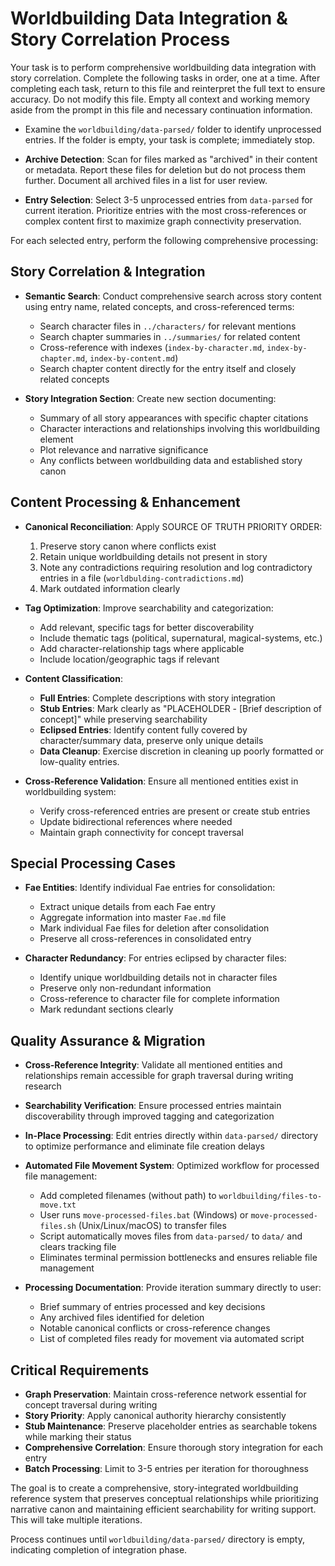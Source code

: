 # Worldbuilding Data Integration & Story Correlation Process

Your task is to perform comprehensive worldbuilding data integration with story correlation. Complete the following tasks in order, one at a time. After completing each task, return to this file and reinterpret the full text to ensure accuracy. Do not modify this file. Empty all context and working memory aside from the prompt in this file and necessary continuation information.

- Examine the `worldbuilding/data-parsed/` folder to identify unprocessed entries. If the folder is empty, your task is complete; immediately stop.

- **Archive Detection**: Scan for files marked as "archived" in their content or metadata. Report these files for deletion but do not process them further. Document all archived files in a list for user review.

- **Entry Selection**: Select 3-5 unprocessed entries from `data-parsed` for current iteration. Prioritize entries with the most cross-references or complex content first to maximize graph connectivity preservation.

For each selected entry, perform the following comprehensive processing:

## Story Correlation & Integration

- **Semantic Search**: Conduct comprehensive search across story content using entry name, related concepts, and cross-referenced terms:
  - Search character files in `../characters/` for relevant mentions
  - Search chapter summaries in `../summaries/` for related content
  - Cross-reference with indexes (`index-by-character.md`, `index-by-chapter.md`, `index-by-content.md`)
  - Search chapter content directly for the entry itself and closely related concepts

- **Story Integration Section**: Create new section documenting:
  - Summary of all story appearances with specific chapter citations
  - Character interactions and relationships involving this worldbuilding element
  - Plot relevance and narrative significance
  - Any conflicts between worldbuilding data and established story canon

## Content Processing & Enhancement

- **Canonical Reconciliation**: Apply SOURCE OF TRUTH PRIORITY ORDER:
  1. Preserve story canon where conflicts exist
  2. Retain unique worldbuilding details not present in story
  3. Note any contradictions requiring resolution and log contradictory entries in a file (`worldbulding-contradictions.md`)
  4. Mark outdated information clearly

- **Tag Optimization**: Improve searchability and categorization:
  - Add relevant, specific tags for better discoverability
  - Include thematic tags (political, supernatural, magical-systems, etc.)
  - Add character-relationship tags where applicable
  - Include location/geographic tags if relevant

- **Content Classification**:
  - **Full Entries**: Complete descriptions with story integration
  - **Stub Entries**: Mark clearly as "PLACEHOLDER - [Brief description of concept]" while preserving searchability
  - **Eclipsed Entries**: Identify content fully covered by character/summary data, preserve only unique details
  - **Data Cleanup**: Exercise discretion in cleaning up poorly formatted or low-quality entries.

- **Cross-Reference Validation**: Ensure all mentioned entities exist in worldbuilding system:
  - Verify cross-referenced entries are present or create stub entries
  - Update bidirectional references where needed
  - Maintain graph connectivity for concept traversal

## Special Processing Cases

- **Fae Entities**: Identify individual Fae entries for consolidation:
  - Extract unique details from each Fae entry
  - Aggregate information into master `Fae.md` file
  - Mark individual Fae files for deletion after consolidation
  - Preserve all cross-references in consolidated entry

- **Character Redundancy**: For entries eclipsed by character files:
  - Identify unique worldbuilding details not in character files
  - Preserve only non-redundant information
  - Cross-reference to character file for complete information
  - Mark redundant sections clearly

## Quality Assurance & Migration

- **Cross-Reference Integrity**: Validate all mentioned entities and relationships remain accessible for graph traversal during writing research

- **Searchability Verification**: Ensure processed entries maintain discoverability through improved tagging and categorization

- **In-Place Processing**: Edit entries directly within `data-parsed/` directory to optimize performance and eliminate file creation delays

- **Automated File Movement System**: Optimized workflow for processed file management:
  - Add completed filenames (without path) to `worldbuilding/files-to-move.txt`
  - User runs `move-processed-files.bat` (Windows) or `move-processed-files.sh` (Unix/Linux/macOS) to transfer files
  - Script automatically moves files from `data-parsed/` to `data/` and clears tracking file
  - Eliminates terminal permission bottlenecks and ensures reliable file management

- **Processing Documentation**: Provide iteration summary directly to user:
  - Brief summary of entries processed and key decisions
  - Any archived files identified for deletion
  - Notable canonical conflicts or cross-reference changes
  - List of completed files ready for movement via automated script

## Critical Requirements

- **Graph Preservation**: Maintain cross-reference network essential for concept traversal during writing
- **Story Priority**: Apply canonical authority hierarchy consistently
- **Stub Maintenance**: Preserve placeholder entries as searchable tokens while marking their status
- **Comprehensive Correlation**: Ensure thorough story integration for each entry
- **Batch Processing**: Limit to 3-5 entries per iteration for thoroughness

The goal is to create a comprehensive, story-integrated worldbuilding reference system that preserves conceptual relationships while prioritizing narrative canon and maintaining efficient searchability for writing support. This will take multiple iterations.

Process continues until `worldbuilding/data-parsed/` directory is empty, indicating completion of integration phase.

